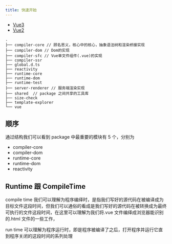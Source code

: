 ```yaml
---
title: 快速开始
---
```


- [Vue3](https://vue3js.cn/start/)
- [Vue2](https://vue-js.com/learn-vue/start/#_1-%E5%89%8D%E8%A8%80)

```
.
├── compiler-core // 顾名思义，核心中的核心，抽象语法树和渲染桥接实现
├── compiler-dom // Dom的实现
├── compiler-sfc // Vue单文件组件(.vue)的实现
├── compiler-ssr
├── global.d.ts
├── reactivity
├── runtime-core
├── runtime-dom
├── runtime-test
├── server-renderer // 服务端渲染实现
├── shared  // package 之间共享的工具库
├── size-check
├── template-explorer
└── vue
```

## 顺序

通过结构我们可以看到 package 中最重要的模块有 5 个，分别为

- compiler-core
- compiler-dom
- runtime-core
- runtime-dom
- reactivity

## Runtime 跟 CompileTime

compile time 我们可以理解为程序编绎时，是指我们写好的源代码在被编译成为目标文件这段时间，但我们可以通俗的看成是我们写好的源代码在被转换成为最终可执行的文件这段时间，在这里可以理解为我们将.vue 文件编绎成浏览器能识别的.html 文件的一些工作，

run time 可以理解为程序运行时，即是程序被编译了之后，打开程序并运行它直到程序关闭的这段时间的系列处理
